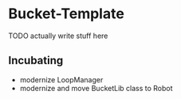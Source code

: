 # Bucket-Template
TODO actually write stuff here

## Incubating
- modernize LoopManager
- modernize and move BucketLib class to Robot